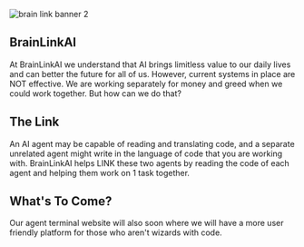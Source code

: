 
![brain link banner 2](https://github.com/user-attachments/assets/ae9f0e99-d3f2-40db-ab6a-f83ae2d07fa5)

## BrainLinkAI
At BrainLinkAI we understand that AI brings limitless value to our daily lives and can better the future for all of us. However, current systems in place are NOT effective. We are working separately for money and greed when we could work together. But how can we do that?

## The Link
An AI agent may be capable of reading and translating code, and a separate unrelated agent might write in the language of code that you are working with. BrainLinkAI helps LINK these two agents by reading the code of each agent and helping them work on 1 task together.

## What's To Come?
Our agent terminal website will also soon where we will have a more user friendly platform for those who aren't wizards with code. 
